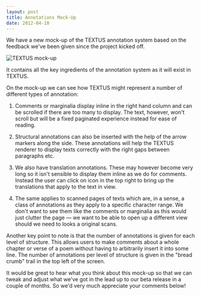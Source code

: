 ```yaml
---
layout: post
title: Annotations Mock-Up
date: 2012-04-10
---
```


We have a new mock-up of the TEXTUS annotation system based on the feedback we've been given since the project kicked off.

![][1]

It contains all the key ingredients of the annotation system as it will exist in TEXTUS.

On the mock-up we can see how TEXTUS might represent a number of different types of annotation:

1. Comments or marginalia display inline in the right hand column and can be scrolled if there are too many to display. The text, however, won't scroll but will be a fixed paginated experience instead for ease of reading.

2. Structural annotations can also be inserted with the help of the arrow markers along the side. These annotations will help the TEXTUS renderer to display texts correctly with the right gaps between paragraphs etc.

3. We also have translation annotations. These may however become very long so it isn't sensible to display them inline as we do for comments. Instead the user can click on icon in the top right to bring up the translations that apply to the text in view.

4. The same applies to scanned pages of texts which are, in a sense, a class of annotations as they apply to a specific character range. We don't want to see them like the comments or marginalia as this would just clutter the page — we want to be able to open up a different view should we need to looks a original scans.

Another key point to note is that the number of annotations is given for each level of structure. This allows users to make comments about a whole chapter or verse of a poem without having to arbitrarily insert it into some line. The number of annotations per level of structure is given in the "bread crumb" trail in the top left of the screen.

It would be great to hear what you think about this mock-up so that we can tweak and adjust what we've got in the lead up to our beta release in a couple of months. So we'd very much appreciate your comments below!

[1]: http://okfnlabs.org/textus/images/TEXTUS-mock-up.png "TEXTUS mock-up"
  